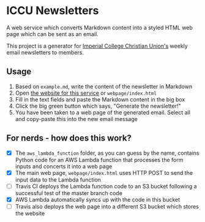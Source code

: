# ICCU Newsletters
A web service which converts Markdown content into a styled HTML web page which can be sent as an email.

This project is a generator for [Imperial College Christian Union's](iccu.co.uk) weekly email newsletters to members.

## Usage
1. Based on `example.md`, write the content of the newsletter in Markdown
2. Open [the website for this service](http://mauriceyap.co.uk/iccu) or `webpage/index.html`
3. Fill in the text fields and paste the Markdown content in the big box
4. Click the big green button which says, "Generate the newsletter!"
5. You have been taken to a web page of the generated email. Select all and copy-paste this into the new email message

## For nerds - how does this work?
- [x] The `aws_lambda_function` folder, as you can guess by the name, contains Python code for an AWS Lambda function that
  processes the form inputs and concerts it into a web page
- [x] The main web page, `webpage/index.html` uses HTTP POST to send the input data to the Lambda function
- [ ] Travis CI deploys the Lambda function code to an S3 bucket following a successful test of the master branch code
- [x] AWS Lambda automatically syncs up with the code in this bucket
- [ ] Travis also deploys the web page into a different S3 bucket which stores the website
